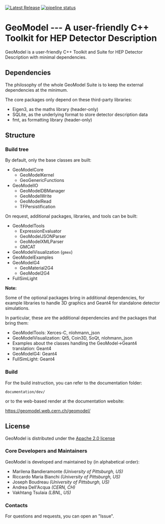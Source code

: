 [![Latest Release](https://gitlab.cern.ch/GeoModelDev/GeoModel/-/badges/release.svg)](https://gitlab.cern.ch/GeoModelDev/GeoModel/-/releases)
[![pipeline status](https://gitlab.cern.ch/GeoModelDev/GeoModel/badges/master/pipeline.svg)](https://gitlab.cern.ch/GeoModelDev/GeoModel/-/commits/master)


# GeoModel --- A user-friendly C++ Toolkit for HEP Detector Description

GeoModel is a user-friendly C++ Toolkit and Suite for HEP Detector Description with minimal dependencies.

## Dependencies

The philosophy of the whole GeoModel Suite is to keep the external dependencies at the minimum.

The core packages only depend on these third-party libraries:

- Eigen3, as the maths library (header-only)
- SQLite, as the underlying format to store detector description data
- fmt, as formatting library (header-only)



## Structure

### Build tree

By default, only the base classes are built:

- GeoModelCore
  - GeoModelKernel
  - GeoGenericFunctions
- GeoModelIO
  - GeoModelDBManager
  - GeoModelWrite
  - GeoModelRead
  - TFPersistification


On request, additional packages, libraries, and tools can be built:

- GeoModelTools
  - ExpressionEvaluator
  - GeoModelJSONParser
  - GeoModelXMLParser
  - GMCAT
- GeoModelVisualization (`gmex`)
- GeoModelExamples
- GeoModelG4
  - GeoMaterial2G4
  - GeoModel2G4
- FullSimLight

**Note:**

Some of the optional packages bring in additional dependencies, for example libraries to handle 3D graphics and Geant4 for standalone detector simulations.

In particular, these are the additional dependencies and the packages that bring them:

- GeoModelTools: Xerces-C, nlohmann_json
- GeoModelVisualization: Qt5, Coin3D, SoQt, nlohmann_json
- Examples about the classes handling the GeoModel->Geant4 translation: Geant4
- GeoModelG4: Geant4
- FullSimLight: Geant4


### Build

For the build instruction, you can refer to the documentation folder:

`documentation/dev/`

or to the web-based render at the documentation website:

https://geomodel.web.cern.ch/geomodel/



## License

GeoModel is distributed under the [Apache 2.0 license](LICENSE)

### Core Developers and Maintainers

GeoModel is developed and maintained by (in alphabetical order): 

- Marilena Bandieramonte *(University of Pittsburgh, US)*
- Riccardo Maria Bianchi *(University of Pittsburgh, US)*
- Joseph Boudreau *(University of Pittsburgh, US)*
- Andrea Dell'Acqua *(CERN, CH)*
- Vakhtang Tsulaia *(LBNL, US)*


### Contacts

For questions and requests, you can open an "Issue".




